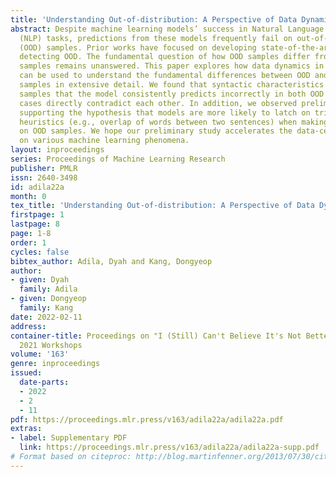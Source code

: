 ```yaml
---
title: 'Understanding Out-of-distribution: A Perspective of Data Dynamics'
abstract: Despite machine learning models’ success in Natural Language Processing
  (NLP) tasks, predictions from these models frequently fail on out-of-distribution
  (OOD) samples. Prior works have focused on developing state-of-the-art methods for
  detecting OOD. The fundamental question of how OOD samples differ from in-distribution
  samples remains unanswered. This paper explores how data dynamics in training models
  can be used to understand the fundamental differences between OOD and in-distribution
  samples in extensive detail. We found that syntactic characteristics of the data
  samples that the model consistently predicts incorrectly in both OOD and in-distribution
  cases directly contradict each other. In addition, we observed preliminary evidence
  supporting the hypothesis that models are more likely to latch on trivial syntactic
  heuristics (e.g., overlap of words between two sentences) when making predictions
  on OOD samples. We hope our preliminary study accelerates the data-centric analysis
  on various machine learning phenomena.
layout: inproceedings
series: Proceedings of Machine Learning Research
publisher: PMLR
issn: 2640-3498
id: adila22a
month: 0
tex_title: 'Understanding Out-of-distribution: A Perspective of Data Dynamics'
firstpage: 1
lastpage: 8
page: 1-8
order: 1
cycles: false
bibtex_author: Adila, Dyah and Kang, Dongyeop
author:
- given: Dyah
  family: Adila
- given: Dongyeop
  family: Kang
date: 2022-02-11
address:
container-title: Proceedings on "I (Still) Can't Believe It's Not Better!" at NeurIPS
  2021 Workshops
volume: '163'
genre: inproceedings
issued:
  date-parts:
  - 2022
  - 2
  - 11
pdf: https://proceedings.mlr.press/v163/adila22a/adila22a.pdf
extras:
- label: Supplementary PDF
  link: https://proceedings.mlr.press/v163/adila22a/adila22a-supp.pdf
# Format based on citeproc: http://blog.martinfenner.org/2013/07/30/citeproc-yaml-for-bibliographies/
---
```

